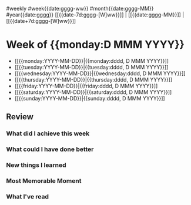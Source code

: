 #weekly #week{{date:gggg-ww}} #month{{date:gggg-MM}} #year{{date:gggg}}
[[{{date-7d:gggg-[W]ww}}]] | [[{{date:gggg-MM}}]] | [[{{date+7d:gggg-[W]ww}}]]

# Week of {{monday:D MMM YYYY}}

* [[{{monday:YYYY-MM-DD}}|{{monday:dddd, D MMM YYYY}}]]
* [[{{tuesday:YYYY-MM-DD}}|{{tuesday:dddd, D MMM YYYY}}]]
* [[{{wednesday:YYYY-MM-DD}}|{{wednesday:dddd, D MMM YYYY}}]]
* [[{{thursday:YYYY-MM-DD}}|{{thursday:dddd, D MMM YYYY}}]]
* [[{{friday:YYYY-MM-DD}}|{{friday:dddd, D MMM YYYY}}]]
* [[{{saturday:YYYY-MM-DD}}|{{saturday:dddd, D MMM YYYY}}]]
* [[{{sunday:YYYY-MM-DD}}|{{sunday:dddd, D MMM YYYY}}]]

## Review
### What did I achieve this week
  
### What could I have done better
  
### New things I learned
  
### Most Memorable Moment
  
### What I've read